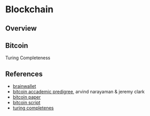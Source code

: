 # Blockchain

## Overview

## Bitcoin

Turing Completeness

## References
 - [brainwallet](https://brainwalletx.github.io)
 - [bitcoin accademic predigree](https://robertmcgrath.wordpress.com/2018/01/18/narayanan-and-clark-on-bitcoins-academic-roots/), arvind narayaman & jeremy clark
 - [bitcoin paper](https://bitcoin.org/en/bitcoin-paper)
 - [bitcoin script](https://komodoplatform.com/en/academy/bitcoin-script/)
 - [turing completenes](https://academy.binance.com/en/glossary/turing-complete)
